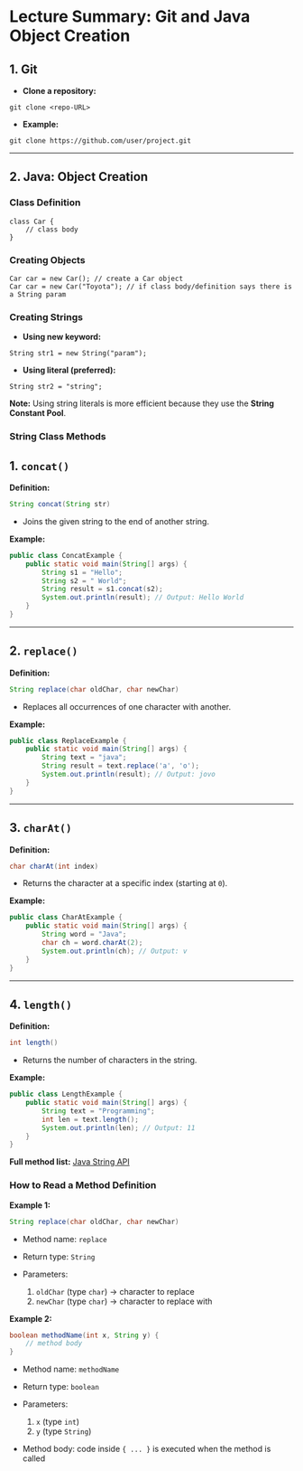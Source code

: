 # Lecture Summary: Git and Java Object Creation

## 1. Git

* **Clone a repository:**

```
git clone <repo-URL>
```

* **Example:**

```
git clone https://github.com/user/project.git
```

---

## 2. Java: Object Creation

### Class Definition

```
class Car {
    // class body
}
```

### Creating Objects

```
Car car = new Car(); // create a Car object
Car car = new Car("Toyota"); // if class body/definition says there is a String param
```

### Creating Strings

* **Using new keyword:**

```
String str1 = new String("param");
```

* **Using literal (preferred):**

```
String str2 = "string";
```

**Note:** Using string literals is more efficient because they use the **String Constant Pool**.

### String Class Methods


## 1. `concat()`
**Definition:**
```java
String concat(String str)
```
- Joins the given string to the end of another string.

**Example:**
```java
public class ConcatExample {
    public static void main(String[] args) {
        String s1 = "Hello";
        String s2 = " World";
        String result = s1.concat(s2);
        System.out.println(result); // Output: Hello World
    }
}
```

---

## 2. `replace()`
**Definition:**
```java
String replace(char oldChar, char newChar)
```
- Replaces all occurrences of one character with another.

**Example:**
```java
public class ReplaceExample {
    public static void main(String[] args) {
        String text = "java";
        String result = text.replace('a', 'o');
        System.out.println(result); // Output: jovo
    }
}
```

---

## 3. `charAt()`
**Definition:**
```java
char charAt(int index)
```
- Returns the character at a specific index (starting at `0`).

**Example:**
```java
public class CharAtExample {
    public static void main(String[] args) {
        String word = "Java";
        char ch = word.charAt(2);
        System.out.println(ch); // Output: v
    }
}
```

---

## 4. `length()`
**Definition:**
```java
int length()
```
- Returns the number of characters in the string.

**Example:**
```java
public class LengthExample {
    public static void main(String[] args) {
        String text = "Programming";
        int len = text.length();
        System.out.println(len); // Output: 11
    }
}
```

**Full method list:** [Java String API](https://docs.oracle.com/javase/8/docs/api/java/lang/String.html)

### How to Read a Method Definition

**Example 1:**

```java
String replace(char oldChar, char newChar)
```

* Method name: `replace`
* Return type: `String`
* Parameters:

  1. `oldChar` (type `char`) → character to replace
  2. `newChar` (type `char`) → character to replace with

**Example 2:**

```java
boolean methodName(int x, String y) {
    // method body
}
```

* Method name: `methodName`
* Return type: `boolean`
* Parameters:

  1. `x` (type `int`)
  2. `y` (type `String`)
* Method body: code inside `{ ... }` is executed when the method is called
